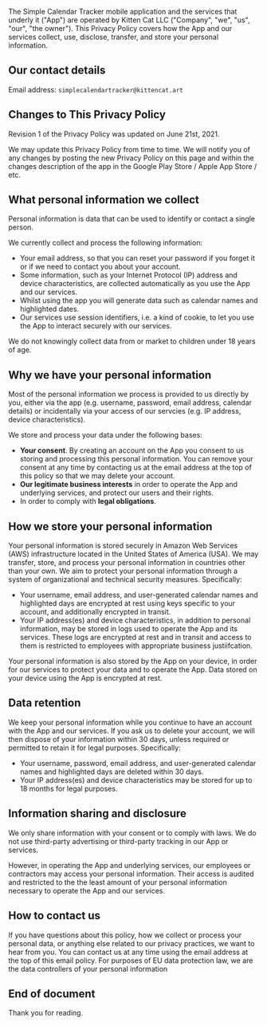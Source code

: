 The Simple Calendar Tracker mobile application and the services that underly it ("App")
are operated by Kitten Cat LLC ("Company", "we", "us", "our", "the owner"). This Privacy
Policy covers how the App and our services collect, use, disclose, transfer, and store
your personal information.

## Our contact details

Email address: `simplecalendartracker@kittencat.art`

## Changes to This Privacy Policy

Revision 1 of the Privacy Policy was updated on June 21st, 2021.

We may update this Privacy Policy from time to time. We will notify you of any changes by
posting the new Privacy Policy on this page and within the changes description of the app
in the Google Play Store / Apple App Store / etc.

## What personal information we collect

Personal information is data that can be used to identify or contact a single person.

We currently collect and process the following information:

-   Your email address, so that you can reset your password if you forget it or if we need
    to contact you about your account.
-   Some information, such as your Internet Protocol (IP) address and device
    characteristics, are collected automatically as you use the App and our services.
-   Whilst using the app you will generate data such as calendar names and highlighted
    dates.
-   Our services use session identifiers, i.e. a kind of cookie, to let you use the App to
    interact securely with our services.

We do not knowingly collect data from or market to children under 18 years of age.

## Why we have your personal information

Most of the personal information we process is provided to us directly by you, either via
the app (e.g. username, password, email address, calendar details) or incidentally via
your access of our servcies (e.g. IP address, device characteristics).

We store and process your data under the following bases:

-   **Your consent**. By creating an account on the App you consent to us storing and
    processing this personal information. You can remove your consent at any time by
    contacting us at the email address at the top of this policy so that we may delete
    your account.
-   **Our legitimate business interests** in order to operate the App and underlying
    services, and protect our users and their rights.
-   In order to comply with **legal obligations**.

## How we store your personal information

Your personal information is stored securely in Amazon Web Services (AWS) infrastructure
located in the United States of America (USA). We may transfer, store, and process your
personal information in countries other than your own. We aim to protect your personal
information through a system of organizational and technical security measures.
Specifically:

-   Your username, email address, and user-generated calendar names and highlighted days
    are encrypted at rest using keys specific to your account, and additionally encrypted
    in transit.
-   Your IP address(es) and device characteristics, in addition to personal information,
    may be stored in logs used to operate the App and its services. These logs are
    encrypted at rest and in transit and access to them is restricted to employees with
    appropriate business justiifcation.

Your personal information is also stored by the App on your device, in order for our
services to protect your data and to operate the App. Data stored on your device using the
App is encrypted at rest.

## Data retention

We keep your personal information while you continue to have an account with the App and
our services. If you ask us to delete your account, we will then dispose of your
information within 30 days, unless required or permitted to retain it for legal purposes.
Specifically:

-   Your username, password, email address, and user-generated calendar names and
    highlighted days are deleted within 30 days.
-   Your IP address(es) and device characteristics may be stored for up to 18 months for
    legal purposes.

## Information sharing and disclosure

We only share information with your consent or to comply with laws. We do not use
third-party advertising or third-party tracking in our App or services.

However, in operating the App and underlying services, our employees or contractors may
access your personal information. Their access is audited and restricted to the the least
amount of your personal information necessary to operate the App and our services.

## How to contact us

If you have questions about this policy, how we collect or process your personal data, or
anything else related to our privacy practices, we want to hear from you. You can contact
us at any time using the email address at the top of this email policy. For purposes of EU
data protection law, we are the data controllers of your personal information

## End of document

Thank you for reading.
